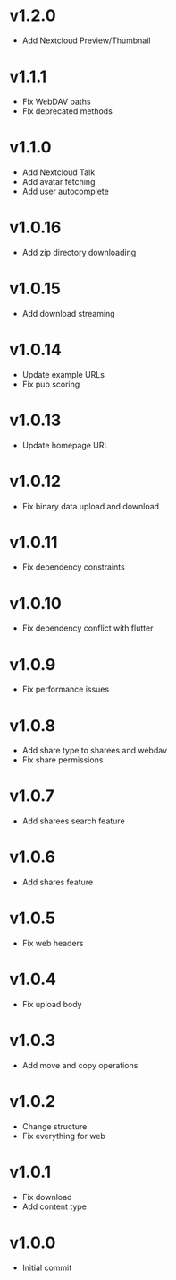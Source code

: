 # v1.2.0
* Add Nextcloud Preview/Thumbnail

# v1.1.1
* Fix WebDAV paths
* Fix deprecated methods

# v1.1.0
* Add Nextcloud Talk
* Add avatar fetching
* Add user autocomplete

# v1.0.16
* Add zip directory downloading

# v1.0.15
* Add download streaming

# v1.0.14
* Update example URLs
* Fix pub scoring

# v1.0.13
* Update homepage URL

# v1.0.12
* Fix binary data upload and download

# v1.0.11
* Fix dependency constraints

# v1.0.10
* Fix dependency conflict with flutter

# v1.0.9
* Fix performance issues

# v1.0.8
* Add share type to sharees and webdav
* Fix share permissions

# v1.0.7
* Add sharees search feature

# v1.0.6
* Add shares feature

# v1.0.5
* Fix web headers

# v1.0.4
* Fix upload body

# v1.0.3
* Add move and copy operations

# v1.0.2
* Change structure
* Fix everything for web

# v1.0.1
* Fix download
* Add content type

# v1.0.0
* Initial commit
